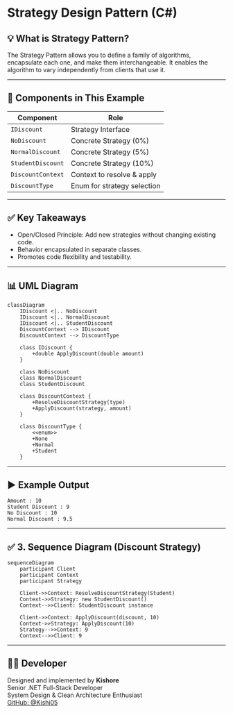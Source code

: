 ﻿# Strategy Design Pattern (C#)

## 💡 What is Strategy Pattern?

The Strategy Pattern allows you to define a family of algorithms, encapsulate each one, and make them interchangeable. It enables the algorithm to vary independently from clients that use it.

---

## 🧱 Components in This Example

| Component         | Role                        |
|------------------|-----------------------------|
| `IDiscount`       | Strategy Interface           |
| `NoDiscount`      | Concrete Strategy (0%)       |
| `NormalDiscount`  | Concrete Strategy (5%)       |
| `StudentDiscount` | Concrete Strategy (10%)      |
| `DiscountContext` | Context to resolve & apply   |
| `DiscountType`    | Enum for strategy selection  |

---

## ✅ Key Takeaways

- Open/Closed Principle: Add new strategies without changing existing code.
- Behavior encapsulated in separate classes.
- Promotes code flexibility and testability.

---

## 📊 UML Diagram

```mermaid
classDiagram
    IDiscount <|.. NoDiscount
    IDiscount <|.. NormalDiscount
    IDiscount <|.. StudentDiscount
    DiscountContext --> IDiscount
    DiscountContext --> DiscountType

    class IDiscount {
        +double ApplyDiscount(double amount)
    }

    class NoDiscount
    class NormalDiscount
    class StudentDiscount

    class DiscountContext {
        +ResolveDiscountStrategy(type)
        +ApplyDiscount(strategy, amount)
    }

    class DiscountType {
        <<enum>>
        +None
        +Normal
        +Student
    }
```

---

## ▶️ Example Output

```
Amount : 10
Student Discount : 9
No Discount : 10
Normal Discount : 9.5
```


---

## ✅ 3. Sequence Diagram (Discount Strategy)

```mermaid
sequenceDiagram
    participant Client
    participant Context
    participant Strategy

    Client->>Context: ResolveDiscountStrategy(Student)
    Context->>Strategy: new StudentDiscount()
    Context-->>Client: StudentDiscount instance

    Client->>Context: ApplyDiscount(discount, 10)
    Context->>Strategy: ApplyDiscount(10)
    Strategy-->>Context: 9
    Context-->>Client: 9
```

---

## 👨‍💻 Developer

Designed and implemented by **Kishore**  
Senior .NET Full-Stack Developer  
System Design & Clean Architecture Enthusiast  
[GitHub: @Kishi05](https://github.com/Kishi05)